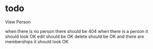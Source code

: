 # todo

View Person

when there is no person
  there should be 404
when there is a person
  it should look OK
  edit should be OK
  delete should be OK
  and there are memberships
    it should look OK
